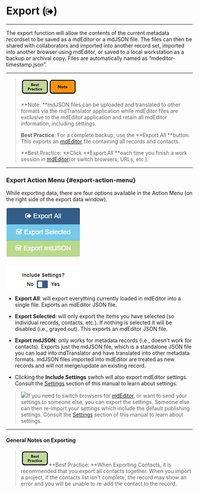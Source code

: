 # Export \(![](/assets/symbol_sign-out_16.png)\)

---

The export function will allow the contents of the current metadata recordset to be saved as a mdEditor or a mdJSON file. The files can then be shared with collaborators and imported into another record set, imported into another browser using mdEditor, or saved to a local workstation as a backup or archival copy. Files are automatically named as “mdeditor-timestamp.json”.

---

> ![](/assets/best_practice_small.png)![](/assets/note_small.png)
>
> **Note: **mdJSON files can be uploaded and translated to other formats via the mdTranslator application while mdEditor files are exclusive to the mdEditor application and retain all mdEditor information, including settings.
>
> **Best Practice**: For a complete backup, use the **Export All **button. This exports an [mdEditor](https://adiwg.gitbooks.io/mdeditor/content/GLOSSARY.html#mdeditor) file containing all records and contacts.
>
> **Best Practice: **Click **Export All **each time you finish a work session in [mdEditor](https://adiwg.gitbooks.io/mdeditor/content/GLOSSARY.html#mdeditor)\(or switch browsers, URLs, etc.\).

---

### Export Action Menu {#export-action-menu}

While exporting data, there are four options available in the Action Menu \(on the right side of the export data window\).

![](/assets/export_data_action_menu.png)

* **Export All**: will export everything currently loaded in mdEditor into a single file. Exports an mdEditor JSON file.

* **Export Selected**: will only export the items you have selected \(so individual records, contacts, etc.\). If nothing is selected it will be disabled \(i.e., grayed out\). This exports an mdEditor JSON file.

* **Export mdJSON**: only works for metadata records \(i.e., doesn't work for contacts\). Exports just the mdJSON file, which is a standalone JSON file you can load into mdTranslator and have translated into other metadata formats. mdJSON files imported into mdEditor are treated as new records and will not merge/update an existing record.

* Clicking the **Include Settings** switch will also export mdEditor settings. Consult the [Settings](/settings.md) section of this manual to learn about settings.

> ![](https://adiwg.gitbooks.io/mdeditor/content/assets/note_small.png)If you need to switch browsers for [mdEditor](https://adiwg.gitbooks.io/mdeditor/content/GLOSSARY.html#mdeditor), or want to send your settings to someone else, you can export the settings. Someone else can then re-import your settings which include the default publishing settings.  Consult the [Settings](/settings.md) section of this manual to learn about settings.

---

#### General Notes on Exporting

> ![](/assets/best_practice_small.png)**Best Practice: **When Exporting Contacts, it is recommended that you export all contacts together. When you import a project, if the contacts list isn't complete, the record may show an error and you will be unable to re-add the contact to the record.



